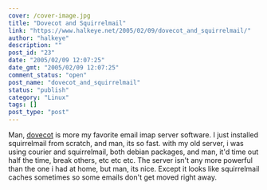 ```yaml
---
cover: /cover-image.jpg
title: "Dovecot and Squirrelmail"
link: "https://www.halkeye.net/2005/02/09/dovecot_and_squirrelmail/"
author: "halkeye"
description: ""
post_id: "23"
date: "2005/02/09 12:07:25"
date_gmt: "2005/02/09 12:07:25"
comment_status: "open"
post_name: "dovecot_and_squirrelmail"
status: "publish"
category: "Linux"
tags: []
post_type: "post"
---
```


Man, [dovecot](http://www.dovecot.org/) is more my favorite email imap server software. I just installed squirrelmail from scratch, and man, its so fast. with my old server, i was using courier and squirrelmail, both debian packages, and man, it'd time out half the time, break others, etc etc etc. The server isn't any more powerful than the one i had at home, but man, its nice. Except it looks like squirrelmail caches sometimes so some emails don't get moved right away.